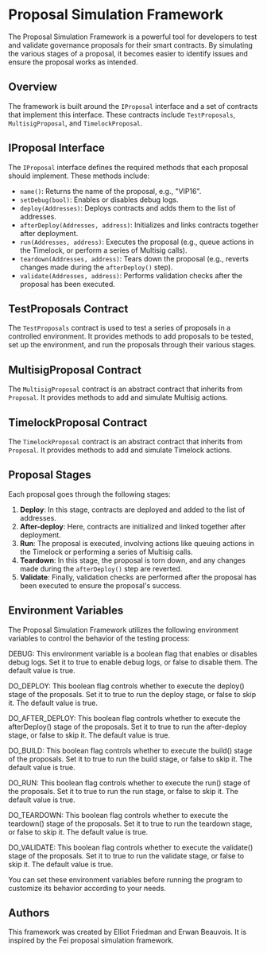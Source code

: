 # Proposal Simulation Framework

The Proposal Simulation Framework is a powerful tool for developers to test and validate governance proposals for their smart contracts. By simulating the various stages of a proposal, it becomes easier to identify issues and ensure the proposal works as intended.

## Overview

The framework is built around the `IProposal` interface and a set of contracts that implement this interface. These contracts include `TestProposals`, `MultisigProposal`, and `TimelockProposal`.

## IProposal Interface

The `IProposal` interface defines the required methods that each proposal should implement. These methods include:

- `name()`: Returns the name of the proposal, e.g., "VIP16".
- `setDebug(bool)`: Enables or disables debug logs.
- `deploy(Addresses)`: Deploys contracts and adds them to the list of addresses.
- `afterDeploy(Addresses, address)`: Initializes and links contracts together after deployment.
- `run(Addresses, address)`: Executes the proposal (e.g., queue actions in the Timelock, or perform a series of Multisig calls).
- `teardown(Addresses, address)`: Tears down the proposal (e.g., reverts changes made during the `afterDeploy()` step).
- `validate(Addresses, address)`: Performs validation checks after the proposal has been executed.

## TestProposals Contract

The `TestProposals` contract is used to test a series of proposals in a controlled environment. It provides methods to add proposals to be tested, set up the environment, and run the proposals through their various stages.

## MultisigProposal Contract

The `MultisigProposal` contract is an abstract contract that inherits from `Proposal`. It provides methods to add and simulate Multisig actions.

## TimelockProposal Contract

The `TimelockProposal` contract is an abstract contract that inherits from `Proposal`. It provides methods to add and simulate Timelock actions.

## Proposal Stages

Each proposal goes through the following stages:

1. **Deploy**: In this stage, contracts are deployed and added to the list of addresses.
2. **After-deploy**: Here, contracts are initialized and linked together after deployment.
3. **Run**: The proposal is executed, involving actions like queuing actions in the Timelock or performing a series of Multisig calls.
4. **Teardown**: In this stage, the proposal is torn down, and any changes made during the `afterDeploy()` step are reverted.
5. **Validate**: Finally, validation checks are performed after the proposal has been executed to ensure the proposal's success.

## Environment Variables

The Proposal Simulation Framework utilizes the following environment variables to control the behavior of the testing process:

DEBUG: This environment variable is a boolean flag that enables or disables debug logs. Set it to true to enable debug logs, or false to disable them. The default value is true.

DO_DEPLOY: This boolean flag controls whether to execute the deploy() stage of the proposals. Set it to true to run the deploy stage, or false to skip it. The default value is true.

DO_AFTER_DEPLOY: This boolean flag controls whether to execute the afterDeploy() stage of the proposals. Set it to true to run the after-deploy stage, or false to skip it. The default value is true.

DO_BUILD: This boolean flag controls whether to execute the build() stage of the proposals. Set it to true to run the build stage, or false to skip it. The default value is true.

DO_RUN: This boolean flag controls whether to execute the run() stage of the proposals. Set it to true to run the run stage, or false to skip it. The default value is true.

DO_TEARDOWN: This boolean flag controls whether to execute the teardown() stage of the proposals. Set it to true to run the teardown stage, or false to skip it. The default value is true.

DO_VALIDATE: This boolean flag controls whether to execute the validate() stage of the proposals. Set it to true to run the validate stage, or false to skip it. The default value is true.

You can set these environment variables before running the program to customize its behavior according to your needs.

## Authors

This framework was created by Elliot Friedman and Erwan Beauvois. It is inspired by the Fei proposal simulation framework.
